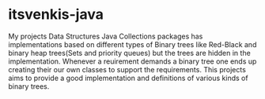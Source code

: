 itsvenkis-java
==============

My projects
Data Structures
Java Collections packages has implementations based on different types of Binary trees like Red-Black and binary heap
trees(Sets and priority queues) but the trees are hidden in the implementation. Whenever a reuirement demands a binary tree
one ends up creating their our own classes to support the requirements. This projects aims to provide a good implementation and 
definitions of various kinds of binary trees. 
